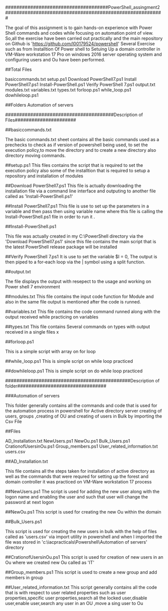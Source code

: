 #####################################PowerShell_assingment2 #########################################################

The goal of this assignment is to gain hands-on experience with Power Shell commands and codes while focusing on automation point of view.
So,all the exercise have been carried out practically  and the main repository on Github is 'https://github.com/l00179524/powershell'
Several Exercise such as from Installtion Of Power shell to Setuing Up a domain controller in VM-Ware workstation 17 Pro on 
windows 2016 server operating system and configuring users and Ou  have been performed.



##Total Files 

basiccommands.txt
setup.ps1 
Download PowerShell7.ps1
Install PowerShell7.ps1
Install-PowerShell.ps1
Verify PowerShell 7.ps1
output.txt
modules.txt
variables.txt
types.txt
forloop.ps1
while_loop.ps1
dowhileloop.ps1

##Folders
Automation of servers

#######################################Description of Files######################

##basiccommands.txt

The basic commands.txt sheet contains all the basic commands used as a prechecks to check as if version of powershell being used,
to set the execution policy,to move the directory and to create a new directory  also directory moving commands.


##setup.ps1
This files contains the script that is required to set the execution policy
also some of the installtion that is required to setup a repository and installation of modules



##Download PowerShell7.ps1
This file is actually downloading the installation file 
via a command line interface and outputing to another file called as 'Install-PowerShell.ps1'

##Install PowerShell7.ps1
This file is use to set up the parameters in a variable and then pass then using variable name
where this file is calling the Install-PowerShell.ps1 file in order to run it .


##Install-PowerShell.ps1

This file was actually created in my C:\PowerShell  directory via the 'Download PowerShell7.ps1'
since this file contains the main script that is the latest PowerShell release package will be installed


##Verify PowerShell 7.ps1
It is use to set the variable  $I = 0, 
The output is then piped to a for-each loop via the | symbol using a split function. 

##output.txt

The file displays the output with resepect to the usage and working on
Power shell 7 environment 



##modules.txt
This file contains the input code function for Module
and also in the same file output is mentioned after the code is runned.

##variables.txt
This file contains the code command runned along with the output 
received while practicing on variables


##types.txt
This file contains Several commands on types with output received in a single files x


##forloop.ps1

This is a simple script with array on for loop

##while_loop.ps1
This is simple script on while loop practiced

##dowhileloop.ps1
This is simple script on do while loop practiced



#############################################Description of folder################################


###Automation of servers

This folder generally contains all the commands and code that is used for the automation process in powershell for Active directory server
creating of users, groups ,creating of OU and creating of users in Bulk by importing the Csv File 


##Files

AD_Installation.txt
NewUsers.ps1
NewOu.ps1
Bulk_Users.ps1
CrationofUsersinOu.ps1
Group_members.ps1
User_related_information.txt
users.csv

##AD_Installation.txt

This file contains all the steps taken for installation of active directory as well as the commands that 
were requred for setting up the forest and domain controller it was practiced on VM-Ware workstation 17 process

##NewUsers.ps1
The script is used for adding the new user along with the logon name and enabling the user 
and such that user will change the password at next logon


##NewOu.ps1
This script is used for creating the new Ou within the domain

##Bulk_Users.ps1

This script is used for creating the new users in bulk with the help of files called as 'users.csv' via
import utility in powershell and when I imported the file was stored in 'c:\iacpracticals\Powershell\Automation of servers\' directory


##CrationofUsersinOu.ps1
This script is used for creation of new users in an Ou where we created new Ou called as 'IT'



##Group_members.ps1
This script is used to create a new group and add members in group 


##User_related_information.txt
This script generally contains all the code that is with respect to user related properties such as 
user properties,specific user properties,search all the locked user,disable user,enable user,search any user in an OU ,move a sing user to Ou 











